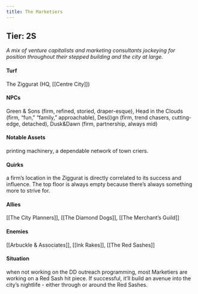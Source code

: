 ```yaml
---
title: The Marketiers
---
```


## Tier: 2S
*A mix of venture capitalists and marketing consultants jockeying for position throughout their stepped building and the city at large.* 

#### **Turf**
The Ziggurat (HQ, [[Centre City]])

#### **NPCs**
Green & Sons (firm, refined, storied, draper-esque), Head in the Clouds (firm, “fun,” “family,” approachable), Des(i)gn (firm, trend chasers, cutting-edge, detached), Dusk&Dawn (firm, partnership, always mid) 

#### **Notable Assets**
printing machinery, a dependable network of town criers. 

#### **Quirks**
a firm’s location in the Ziggurat is directly correlated to its success and influence. The top floor is always empty because there’s always something more to strive for.

#### **Allies**
[[The City Planners]], [[The Diamond Dogs]], [[The Merchant’s Guild]]

#### **Enemies**
[[Arbuckle & Associates]], [[Ink Rakes]], [[The Red Sashes]]

#### **Situation**
when not working on the DD outreach programming, most Marketiers are working on a Red Sash hit piece. If successful, it’ll build an avenue into the city’s nightlife - either through or around the Red Sashes.  